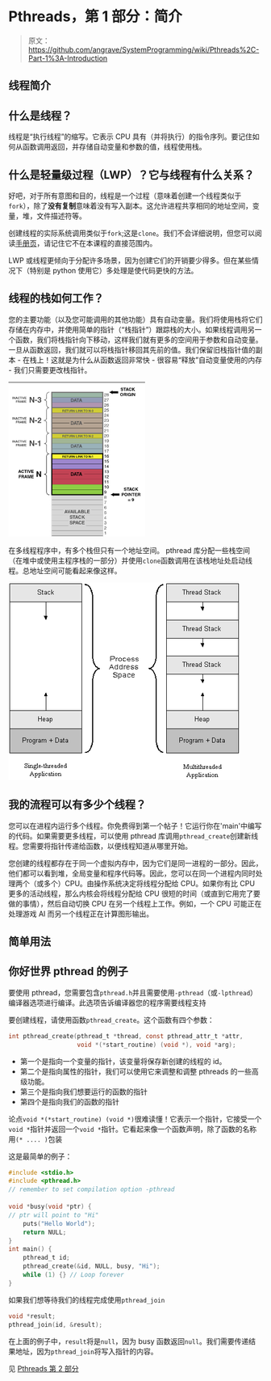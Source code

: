 # Pthreads，第 1 部分：简介

> 原文：<https://github.com/angrave/SystemProgramming/wiki/Pthreads%2C-Part-1%3A-Introduction>

## 线程简介

## 什么是线程？

线程是“执行线程”的缩写。它表示 CPU 具有（并将执行）的指令序列。要记住如何从函数调用返回，并存储自动变量和参数的值，线程使用栈。

## 什么是轻量级过程（LWP）？它与线程有什么关系？

好吧，对于所有意图和目的，线程是一个过程（意味着创建一个线程类似于`fork`），除了**没有复制**意味着没有写入副本。这允许进程共享相同的地址空间，变量，堆，文件描述符等。

创建线程的实际系统调用类似于`fork`;这是`clone`。我们不会详细说明，但您可以阅读[手册页](http://man7.org/linux/man-pages/man2/clone.2.html)，请记住它不在本课程的直接范围内。

LWP 或线程更倾向于分配许多场景，因为创建它们的开销要少得多。但在某些情况下（特别是 python 使用它）多处理是使代码更快的方法。

## 线程的栈如何工作？

您的主要功能（以及您可能调用的其他功能）具有自动变量。我们将使用栈将它们存储在内存中，并使用简单的指针（“栈指针”）跟踪栈的大小。如果线程调用另一个函数，我们将栈指针向下移动，这样我们就有更多的空间用于参数和自动变量。一旦从函数返回，我们就可以将栈指针移回其先前的值。我们保留旧栈指针值的副本 - 在栈上！这就是为什么从函数返回非常快 - 很容易“释放”自动变量使用的内存 - 我们只需要更改栈指针。

![](img/e209a7428a9ce45094abf36a151c7d63.jpg)

在多线程程序中，有多个栈但只有一个地址空间。 pthread 库分配一些栈空间（在堆中或使用主程序栈的一部分）并使用`clone`函数调用在该栈地址处启动线程。总地址空间可能看起来像这样。

![](img/4013002f4b22a09d0fc6a117c0a29816.jpg)

## 我的流程可以有多少个线程？

您可以在进程内运行多个线程。你免费得到第一个帖子！它运行你在'main'中编写的代码。如果需要更多线程，可以使用 pthread 库调用`pthread_create`创建新线程。您需要将指针传递给函数，以便线程知道从哪里开始。

您创建的线程都存在于同一个虚拟内存中，因为它们是同一进程的一部分。因此，他们都可以看到堆，全局变量和程序代码等。因此，您可以在同一个进程内同时处理两个（或多个）CPU。由操作系统决定将线程分配给 CPU。如果你有比 CPU 更多的活动线程，那么内核会将线程分配给 CPU 很短的时间（或直到它用完了要做的事情），然后自动切换 CPU 在另一个线程上工作。例如，一个 CPU 可能正在处理游戏 AI 而另一个线程正在计算图形输出。

## 简单用法

## 你好世界 pthread 的例子

要使用 pthread，您需要包含`pthread.h`并且需要使用`-pthread`（或`-lpthread`）编译器选项进行编译。此选项告诉编译器您的程序需要线程支持

要创建线程，请使用函数`pthread_create`。这个函数有四个参数：

```c
int pthread_create(pthread_t *thread, const pthread_attr_t *attr,
                   void *(*start_routine) (void *), void *arg);
```

*   第一个是指向一个变量的指针，该变量将保存新创建的线程的 id。
*   第二个是指向属性的指针，我们可以使用它来调整和调整 pthreads 的一些高级功能。
*   第三个是指向我们想要运行的函数的指针
*   第四个是指向我们的函数的指针

论点`void *(*start_routine) (void *)`很难读懂！它表示一个指针，它接受一个`void *`指针并返回一个`void *`指针。它看起来像一个函数声明，除了函数的名称用`(* .... )`包装

这是最简单的例子：

```c
#include <stdio.h>
#include <pthread.h>
// remember to set compilation option -pthread

void *busy(void *ptr) {
// ptr will point to "Hi"
    puts("Hello World");
    return NULL;
}
int main() {
    pthread_t id;
    pthread_create(&id, NULL, busy, "Hi");
    while (1) {} // Loop forever
}
```

如果我们想等待我们的线程完成使用`pthread_join`

```c
void *result;
pthread_join(id, &result);
```

在上面的例子中，`result`将是`null`，因为 busy 函数返回`null`。我们需要传递结果地址，因为`pthread_join`将写入指针的内容。

见 [Pthreads 第 2 部分](https://github.com/angrave/SystemProgramming/wiki/Pthreads%2C-Part-2%3A-Usage-in-Practice)